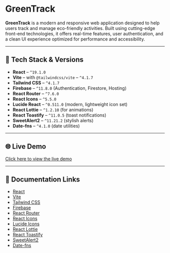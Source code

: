 # GreenTrack

**GreenTrack** is a modern and responsive web application designed to help users
track and manage eco-friendly activities. Built using cutting-edge front-end
technologies, it offers real-time features, user authentication, and a clean UI
experience optimized for performance and accessibility.

---

## 🚀 Tech Stack & Versions

- **React** – `^19.1.0`
- **Vite** – with `@tailwindcss/vite` – `^4.1.7`
- **Tailwind CSS** – `^4.1.7`
- **Firebase** – `^11.8.0` (Authentication, Firestore, Hosting)
- **React Router** – `^7.6.0`
- **React Icons** – `^5.5.0`
- **Lucide React** – `^0.511.0` (modern, lightweight icon set)
- **React Lottie** – `^1.2.10` (for animations)
- **React Toastify** – `^11.0.5` (toast notifications)
- **SweetAlert2** – `^11.21.2` (stylish alerts)
- **Date-fns** – `^4.1.0` (date utilities)

---

## 🌐 Live Demo

[Click here to view the live demo](https://green-track-auth.web.app/)

---

## 📄 Documentation Links

- [React](https://reactjs.org/)
- [Vite](https://vitejs.dev/)
- [Tailwind CSS](https://tailwindcss.com/)
- [Firebase](https://firebase.google.com/)
- [React Router](https://reactrouter.com/)
- [React Icons](https://react-icons.github.io/react-icons/)
- [Lucide Icons](https://lucide.dev/)
- [React Lottie](https://github.com/Gamote/react-lottie)
- [React Toastify](https://fkhadra.github.io/react-toastify/introduction)
- [SweetAlert2](https://sweetalert2.github.io/)
- [Date-fns](https://date-fns.org/)

